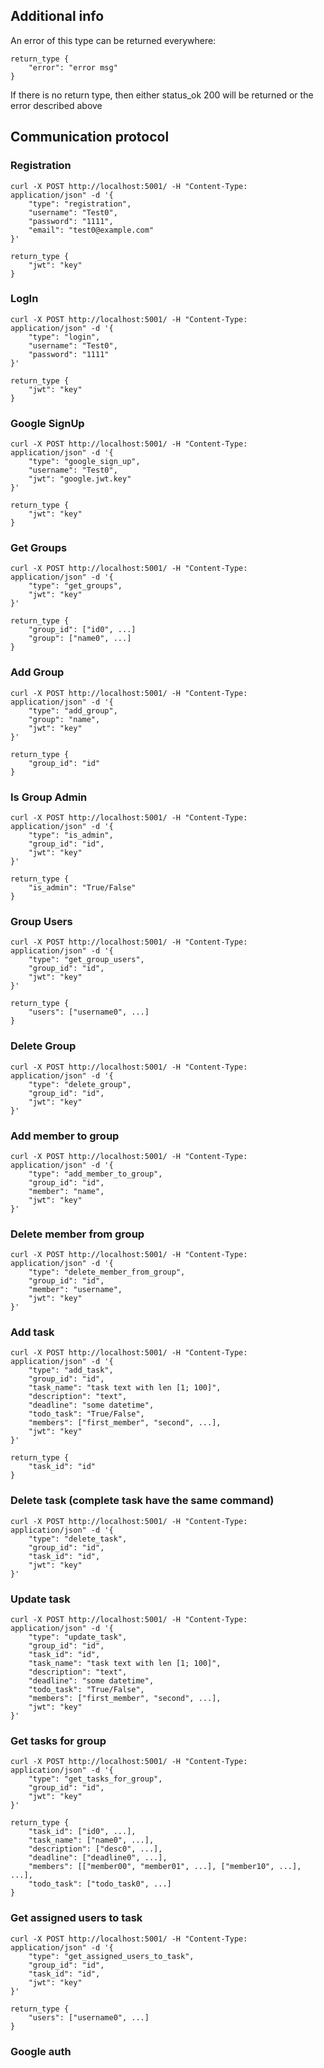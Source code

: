 ## Additional info
An error of this type can be returned everywhere:
``` shell
return_type {
    "error": "error msg"
}
```
If there is no return type, then either status_ok 200 will be returned or the error described above


## Communication protocol
### Registration
``` shell
curl -X POST http://localhost:5001/ -H "Content-Type: application/json" -d '{
    "type": "registration",
    "username": "Test0",
    "password": "1111",
    "email": "test0@example.com"
}'

return_type {
    "jwt": "key"
}
```

### LogIn
``` shell
curl -X POST http://localhost:5001/ -H "Content-Type: application/json" -d '{
    "type": "login",
    "username": "Test0",
    "password": "1111"
}'

return_type {
    "jwt": "key"
}
```

### Google SignUp
``` shell
curl -X POST http://localhost:5001/ -H "Content-Type: application/json" -d '{
    "type": "google_sign_up",
    "username": "Test0",
    "jwt": "google.jwt.key"
}'

return_type {
    "jwt": "key"
}
```

### Get Groups
``` shell
curl -X POST http://localhost:5001/ -H "Content-Type: application/json" -d '{
    "type": "get_groups",
    "jwt": "key"
}'

return_type {
    "group_id": ["id0", ...]
    "group": ["name0", ...]
}
```

### Add Group
``` shell
curl -X POST http://localhost:5001/ -H "Content-Type: application/json" -d '{
    "type": "add_group",
    "group": "name",
    "jwt": "key"
}'

return_type {
    "group_id": "id"
}
```

### Is Group Admin
``` shell
curl -X POST http://localhost:5001/ -H "Content-Type: application/json" -d '{
    "type": "is_admin",
    "group_id": "id",
    "jwt": "key"
}'

return_type {
    "is_admin": "True/False"
}
```

### Group Users
``` shell
curl -X POST http://localhost:5001/ -H "Content-Type: application/json" -d '{
    "type": "get_group_users",
    "group_id": "id",
    "jwt": "key"
}'

return_type {
    "users": ["username0", ...]
}
```

### Delete Group
``` shell
curl -X POST http://localhost:5001/ -H "Content-Type: application/json" -d '{
    "type": "delete_group",
    "group_id": "id",
    "jwt": "key"
}'
```

### Add member to group
``` shell
curl -X POST http://localhost:5001/ -H "Content-Type: application/json" -d '{
    "type": "add_member_to_group",
    "group_id": "id",
    "member": "name",
    "jwt": "key"
}'
```

### Delete member from group
``` shell
curl -X POST http://localhost:5001/ -H "Content-Type: application/json" -d '{
    "type": "delete_member_from_group",
    "group_id": "id",
    "member": "username",
    "jwt": "key"
}'
```

### Add task
``` shell
curl -X POST http://localhost:5001/ -H "Content-Type: application/json" -d '{
    "type": "add_task",
    "group_id": "id",
    "task_name": "task text with len [1; 100]",
    "description": "text",
    "deadline": "some datetime",
    "todo_task": "True/False",
    "members": ["first_member", "second", ...],
    "jwt": "key"
}'

return_type {
    "task_id": "id"
}
```

### Delete task (complete task have the same command)
``` shell
curl -X POST http://localhost:5001/ -H "Content-Type: application/json" -d '{
    "type": "delete_task",
    "group_id": "id",
    "task_id": "id",
    "jwt": "key"
}'
```

### Update task
``` shell
curl -X POST http://localhost:5001/ -H "Content-Type: application/json" -d '{
    "type": "update_task",
    "group_id": "id",
    "task_id": "id",
    "task_name": "task text with len [1; 100]",
    "description": "text",
    "deadline": "some datetime",
    "todo_task": "True/False",
    "members": ["first_member", "second", ...],
    "jwt": "key"
}'
```

### Get tasks for group
``` shell
curl -X POST http://localhost:5001/ -H "Content-Type: application/json" -d '{
    "type": "get_tasks_for_group",
    "group_id": "id",
    "jwt": "key"
}'

return_type {
    "task_id": ["id0", ...],
    "task_name": ["name0", ...],
    "description": ["desc0", ...],
    "deadline": ["deadline0", ...],
    "members": [["member00", "member01", ...], ["member10", ...], ...],
    "todo_task": ["todo_task0", ...]
}
```

### Get assigned users to task
``` shell
curl -X POST http://localhost:5001/ -H "Content-Type: application/json" -d '{
    "type": "get_assigned_users_to_task",
    "group_id": "id",
    "task_id": "id",
    "jwt": "key"
}'

return_type {
    "users": ["username0", ...]
}
```

### Google auth
